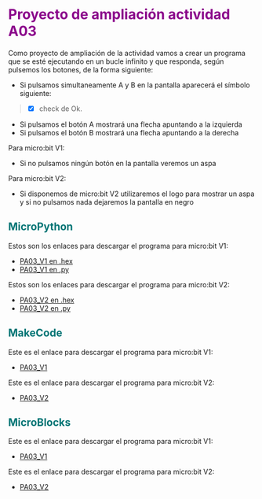 # <FONT COLOR=#8B008B>Proyecto de ampliación actividad A03</font>
Como proyecto de ampliación de la actividad vamos a crear un programa que se esté ejecutando en un bucle infinito y que responda, según pulsemos los botones, de la forma siguiente:

* Si pulsamos simultaneamente A y B en la pantalla aparecerá el símbolo siguiente:
> - [x] check de Ok.
* Si pulsamos el botón A mostrará una flecha apuntando a la izquierda
* Si pulsamos el botón B mostrará una flecha apuntando a la derecha

Para micro:bit V1:

* Si no pulsamos ningún botón en la pantalla veremos un aspa

Para micro:bit V2:

* Si disponemos de micro:bit V2 utilizaremos el logo para mostrar un aspa y si no pulsamos nada dejaremos la pantalla en negro

## <FONT COLOR=#007575>**MicroPython**</font>
Estos son los enlaces para descargar el programa para micro:bit V1:

* [PA03_V1 en .hex](../proyectos/py/PA03_V1.hex)
* [PA03_V1 en .py](../proyectos/py/PA03_V1-main.py)

Estos son los enlaces para descargar el programa para micro:bit V2:

* [PA03_V2 en .hex](../proyectos/py/PA03_V2.hex)
* [PA03_V2 en .py](../proyectos/py/PA03_V2-main.py)

## <FONT COLOR=#007575>**MakeCode**</font>
Este es el enlace para descargar el programa para micro:bit V1:

* [PA03_V1](../proyectos/makecode/microbit-PA03_V1.hex)

Este es el enlace para descargar el programa para micro:bit V2:

* [PA03_V2](../proyectos/makecode/microbit-PA03_V2.hex)

## <FONT COLOR=#007575>**MicroBlocks**</font>
Este es el enlace para descargar el programa para micro:bit V1:

* [PA03_V1](../proyectos/uB/PA03_V1.ubp)

Este es el enlace para descargar el programa para micro:bit V2:

* [PA03_V2](../proyectos/uB/PA03_V2.ubp)